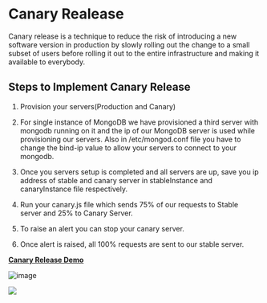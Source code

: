 # Canary Realease

Canary release is a technique to reduce the risk of introducing a new software version in production by slowly rolling out the change to a small subset of users before rolling it out to the entire infrastructure and making it available to everybody.


## Steps to Implement Canary Release

1. Provision your servers(Production and Canary)

2. For single instance of MongoDB we have provisioned a third server with mongodb running on it and the ip of our MongoDB server is used while provisioning our servers. Also in /etc/mongod.conf file you have to change the bind-ip value to allow your servers to connect to your mongodb.

3. Once you servers setup is completed and all servers are up, save you ip address of stable and canary server in stableInstance and canaryInstance file respectively. 

4. Run your canary.js file which sends 75% of our requests to Stable server and 25% to Canary Server.

5. To raise an alert you can stop your canary server.

5. Once alert is raised, all 100% requests are sent to our stable server.

 **[Canary Release Demo](https://youtu.be/xv2Xlu7iNNs)**



![image]( https://github.ncsu.edu/asaxena3/CSC519-Project/blob/Milestone3/CanaryRelease/Canary.png "Canary Release")



![](../tutorial-material/Canary-Release.gif)
